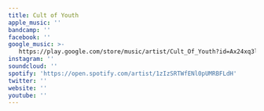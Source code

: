 ```yaml
---
title: Cult of Youth
apple_music: ''
bandcamp: ''
facebook: ''
google_music: >-
   https://play.google.com/store/music/artist/Cult_Of_Youth?id=Ax24xq3lyblmyjlbeiw6owee45a
instagram: ''
soundcloud: ''
spotify: 'https://open.spotify.com/artist/1zIzSRTWfENl0pUMRBFLdH'
twitter: ''
website: ''
youtube: ''
---
```

